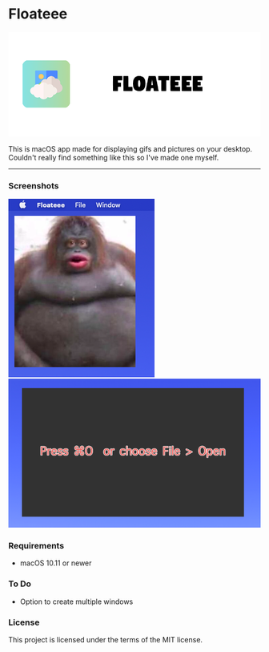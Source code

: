 # Floateee

![FloateeeBanner](/Assets/FloateeeBanner.png "FloateeeBanner")

This is macOS app made for displaying gifs and pictures on your desktop. <br>
Couldn't really find something like this so I've made one myself.

***

### Screenshots
![monke](/Assets/monke.png "monke") <br>
![ss](/Assets/ss.png "ss")

### Requirements
- macOS 10.11 or newer

### To Do
- Option to create multiple windows 

### License
This project is licensed under the terms of the MIT license.
